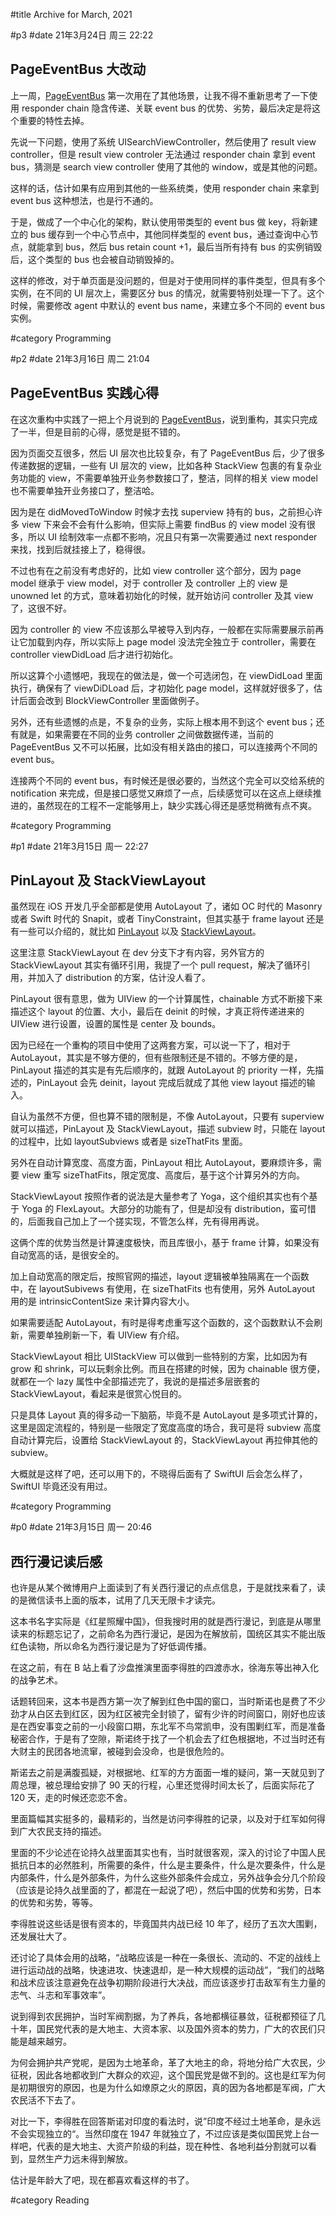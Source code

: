 #title Archive for March, 2021

#p3
#date 21年3月24日 周三 22:22

## PageEventBus 大改动

上一周，[PageEventBus](https://gitee.com/lalawue/PageEventBus) 第一次用在了其他场景，让我不得不重新思考了一下使用 responder chain 隐含传递、关联 event bus 的优势、劣势，最后决定是将这个重要的特性去掉。

先说一下问题，使用了系统 UISearchViewController，然后使用了 result view controller，但是 result view controler 无法通过 responder chain 拿到 event bus，猜测是 search view controller 使用了其他的 window，或是其他的问题。

这样的话，估计如果有应用到其他的一些系统类，使用 responder chain 来拿到 event bus 这种想法，也是行不通的。

于是，做成了一个中心化的架构，默认使用带类型的 event bus 做 key，将新建立的 bus 缓存到一个中心节点中，其他同样类型的 event bus，通过查询中心节点，就能拿到 bus，然后 bus retain count +1，最后当所有持有 bus 的实例销毁后，这个类型的 bus 也会被自动销毁掉的。

这样的修改，对于单页面是没问题的，但是对于使用同样的事件类型，但具有多个实例，在不同的 UI 层次上，需要区分 bus 的情况，就需要特别处理一下了。这个时候，需要修改 agent 中默认的 event bus name，来建立多个不同的 event bus 实例。

#category Programming

#p2
#date 21年3月16日 周二 21:04

## PageEventBus 实践心得

在这次重构中实践了一把上个月说到的 [PageEventBus](blog#2021-02#p0)，说到重构，其实只完成了一半，但是目前的心得，感觉是挺不错的。

因为页面交互很多，然后 UI 层次也比较复杂，有了 PageEventBus 后，少了很多传递数据的逻辑，一些有 UI 层次的 view，比如各种 StackView 包裹的有复杂业务功能的 view，不需要单独开业务参数接口了，整洁，同样的相关 view model 也不需要单独开业务接口了，整洁哈。

因为是在 didMovedToWindow 时候才去找 superview 持有的 bus，之前担心许多 view 下来会不会有什么影响，但实际上需要 findBus 的 view model 没有很多，所以 UI 绘制效率一点都不影响，况且只有第一次需要通过 next responder 来找，找到后就挂接上了，稳得很。

不过也有在之前没有考虑好的，比如 view controller 这个部分，因为 page model 继承于 view model，对于 controller 及 controller 上的 view 是 unowned let 的方式，意味着初始化的时候，就开始访问 controller 及其 view 了，这很不好。

因为 controller 的 view 不应该那么早被导入到内存，一般都在实际需要展示前再让它加载到内存，所以实际上 page model 没法完全独立于 controller，需要在 controller viewDidLoad 后才进行初始化。

所以这算个小遗憾吧，我现在的做法是，做一个可选闭包，在 viewDidLoad 里面执行，确保有了 viewDiDLoad 后，才初始化 page model，这样就好很多了，估计后面会改到 BlockViewController 里面做例子。

另外，还有些遗憾的点是，不复杂的业务，实际上根本用不到这个 event bus；还有就是，如果需要在不同的业务 controller 之间做数据传递，当前的 PageEventBus 又不可以拓展，比如没有相关路由的接口，可以连接两个不同的 event bus。

连接两个不同的 event bus，有时候还是很必要的，当然这个完全可以交给系统的 notification 来完成，但是接口感觉又麻烦了一点，后续感觉可以在这点上继续推进的，虽然现在的工程不一定能够用上，缺少实践心得还是感觉稍微有点不爽。

#category Programming

#p1
#date 21年3月15日 周一 22:27

## PinLayout 及 StackViewLayout

虽然现在 iOS 开发几乎全部都是使用 AutoLayout 了，诸如 OC 时代的 Masonry 或者 Swift 时代的 Snapit，或者 TinyConstraint，但其实基于 frame layout 还是有一些可以介绍的，就比如 [PinLayout](https://github.com/layoutBox/PinLayout) 以及 [StackViewLayout](https://github.com/layoutBox/StackViewLayout)。

这里注意 StackViewLayout 在 dev 分支下才有内容，另外官方的 StackViewLayout 其实有循环引用，我提了一个 pull request，解决了循环引用，并加入了 distribution 的方案，估计没人看了。

PinLayout 很有意思，做为 UIView 的一个计算属性，chainable 方式不断接下来描述这个 layout 的位置、大小，最后在 deinit 的时候，才真正将传递进来的 UIView 进行设置，设置的属性是 center 及 bounds。

因为已经在一个重构的项目中使用了这两套方案，可以说一下了，相对于 AutoLayout，其实是不够方便的，但有些限制还是不错的。不够方便的是，PinLayout 描述的其实是有先后顺序的，就跟 AutoLayout 的 priority 一样，先描述的，PinLayout 会先 deinit，layout 完成后就成了其他 view layout 描述的输入。

自认为虽然不方便，但也算不错的限制是，不像 AutoLayout，只要有 superview 就可以描述，PinLayout 及 StackViewLayout，描述 subview 时，只能在 layout 的过程中，比如 layoutSubviews 或者是 sizeThatFits 里面。

另外在自动计算宽度、高度方面，PinLayout 相比 AutoLayout，要麻烦许多，需要 view 重写 sizeThatFits，限定宽度、高度后，基于这个计算另外的方向。

StackViewLayout 按照作者的说法是大量参考了 Yoga，这个组织其实也有个基于 Yoga 的 FlexLayout。大部分的功能有了，但是却没有 distribution，蛮可惜的，后面我自己加上了一个搓实现，不管怎么样，先有得用再说。

这俩个库的优势当然是计算速度极快，而且库很小，基于 frame 计算，如果没有自动宽高的话，是很安全的。

加上自动宽高的限定后，按照官网的描述，layout 逻辑被单独隔离在一个函数中，在 layoutSubivews 有使用，在 sizeThatFits 也有使用，另外 AutoLayout 用的是 intrinsicContentSize 来计算内容大小。

如果需要适配 AutoLayout，有时是得考虑重写这个函数的，这个函数默认不会刷新，需要单独刷新一下，看 UIView 有介绍。

StackViewLayout 相比 UIStackView 可以做到一些特别的方案，比如因为有 grow 和 shrink，可以玩剩余比例。而且在搭建的时候，因为 chainable 很方便，就都在一个 lazy 属性中全部描述完了，我说的是描述多层嵌套的 StackViewLayout，看起来是很赏心悦目的。

只是具体 Layout 真的得多动一下脑筋，毕竟不是 AutoLayout 是多项式计算的，这里是固定流程的，特别是一些限定了宽度高度的场合，我可是将 subview 高度自动计算完后，设置给 StackViewLayout 的，StackViewLayout 再拉伸其他的 subview。

大概就是这样了吧，还可以用下的，不晓得后面有了 SwiftUI 后会怎么样了，SwiftUI 毕竟还没有用过。

#category Programming

#p0
#date 21年3月15日 周一 20:46

## 西行漫记读后感

也许是从某个微博用户上面读到了有关西行漫记的点点信息，于是就找来看了，读的是微信读书上面的版本，试用了几天无限卡才读完。

这本书名字实际是《红星照耀中国》，但我搜时用的就是西行漫记，到底是从哪里读来的标题忘记了，之前命名为西行漫记，是因为在解放前，国统区其实不能出版红色读物，所以命名为西行漫记是为了好低调传播。

在这之前，有在 B 站上看了沙盘推演里面李得胜的四渡赤水，徐海东等出神入化的战争艺术。

话题转回来，这本书是西方第一次了解到红色中国的窗口，当时斯诺也是费了不少劲才从白区去到红区，因为红区被完全封锁了，留有少许的时间窗口，刚好也应该是在西安事变之前的一小段窗口期，东北军不鸟常凯申，没有围剿红军，而是准备秘密合作，于是有了空隙，斯诺终于找了一个机会去了红色根据地，不过当时还有大财主的民团各地流窜，被碰到会没命，也是很危险的。

斯诺去之前是满腹孤疑，对根据地、红军的方方面面一堆的疑问，第一天就见到了周总理，被总理给安排了 90 天的行程，心里还觉得时间太长了，后面实际花了 120 天，走的时候还恋恋不舍。

里面篇幅其实挺多的，最精彩的，当然是访问李得胜的记录，以及对于红军如何得到广大农民支持的描述。

里面的不少论述在论持久战里面其实也有，当时就很客观，深入的讨论了中国人民抵抗日本的必然胜利，所需要的条件，什么是主要条件，什么是次要条件，什么是内部条件，什么是外部条件，为什么这些外部条件会成立，另外战争会分几个阶段（应该是论持久战里面的了，都混在一起说了吧），然后中国的优势和劣势，日本的优势和劣势，等等。

李得胜说这些话是很有资本的，毕竟国共内战已经 10 年了，经历了五次大围剿，还发展壮大了。

还讨论了具体会用的战略，“战略应该是一种在一条很长、流动的、不定的战线上 进行运动战的战略，快速进攻、快速退却，是一种大规模的运动战”，“我们的战略和战术应该注意避免在战争初期阶段进行大决战，而应该逐步打击敌军有生力量的志气、斗志和军事效率”。

说到得到农民拥护，当时军阀割据，为了养兵，各地都横征暴敛，征税都预征了几十年，国民党代表的是大地主、大资本家、以及国外资本的势力，广大的农民们只能是越来越穷。

为何会拥护共产党呢，是因为土地革命，革了大地主的命，将地分给广大农民，少征税，因此各地都收到广大群众的欢迎，这个国民党是做不到的。这也是红军为何是初期很穷的原因，也是为什么如燎原之火的原因，真的因为各地都是军阀，广大农民活不下去了。

对比一下，李得胜在回答斯诺对印度的看法时，说”印度不经过土地革命，是永远不会实现独立的“。当然印度在 1947 年就独立了，不过应该是类似国民党上台一样吧，代表的是大地主、大资产阶级的利益，现在种性、各地利益分割就可以看到，显然生产力远未得到解放。

估计是年龄大了吧，现在都喜欢看这样的书了。

#category Reading